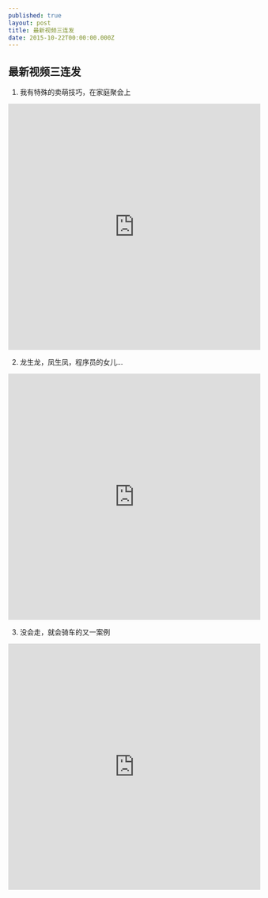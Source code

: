 ```yaml
---
published: true
layout: post
title: 最新视频三连发
date: 2015-10-22T00:00:00.000Z
---
```



## 最新视频三连发

1. 我有特殊的卖萌技巧，在家庭聚会上

<iframe height="498" width="510" src="http://player.youku.com/embed/XMTM2NjY5MjAyOA" frameborder="0" allowfullscreen="1"> </iframe>

2. 龙生龙，凤生凤，程序员的女儿...

<iframe height="498" width="510" src="http://player.youku.com/embed/XMTM2NjY5Mjc1Mg" frameborder="0" allowfullscreen="1"> </iframe>

3. 没会走，就会骑车的又一案例

<iframe height="498" width="510" src="http://player.youku.com/embed/XMTM2NjY5MTM2NA" frameborder="0" allowfullscreen="1"> </iframe>
